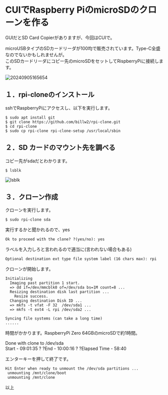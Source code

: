 # CUIでRaspberry PiのmicroSDのクローンを作る  
 
  
GUIだとSD Card Copierがありますが、今回はCUIで。  
  
microUSBタイプのSDカードリーダが100均で販売されています。Type-C全盛なのでないかもしれませんが。  
このSDカードリーダにコピー先のmicroSDをセットしてRispberryPiに接続します。  

![20240905165654](https://github.com/user-attachments/assets/b75e50f4-1c40-4242-9a4e-de71d1e86115)

## １．rpi-cloneのインストール  
  
sshでRaspberryPiにアクセスし、以下を実行します。  
```  
$ sudo apt install git  
$ git clone https://github.com/billw2/rpi-clone.git  
$ cd rpi-clone  
$ sudo cp rpi-clone rpi-clone-setup /usr/local/sbin  
```  
## ２．SD カードのマウント先を調べる  
  
コピー先がsdaだとわかります。  
```  
$ lsblk  
```  
![lsblk](https://github.com/user-attachments/assets/53b17475-9242-4766-ac8f-b76102ada264)


## ３．クローン作成  
  
クローンを実行します。  
```  
$ sudo rpi-clone sda  
```  
  
実行するかと聞かれるので、yes  
```  
Ok to proceed with the clone? ?(yes/no): yes  
```
ラベルを入力しろと言われるので適当に(言われない場合もある)  
```
Optional destination ext type file system label (16 chars max): rpi
```
クローンが開始します。  
```
Initializing
  Imaging past partition 1 start.
  => dd if=/dev/mmcblk0 of=/dev/sda bs=1M count=8 ...
  Resizing destination disk last partition ...
    Resize success.
  Changing destination Disk ID ...
  => mkfs -t vfat -F 32  /dev/sda1 ...
  => mkfs -t ext4 -L rpi /dev/sda2 ...

Syncing file systems (can take a long time)
......
```

時間がかかります。RaspberryPi Zero 64GBのmicroSDで約1時間。  
  
Done with clone to /dev/sda  
 Start - 09:01:35 ? ?End - 10:00:16 ? ?Elapsed Time - 58:40  
  
エンターキーを押して終了です。  
```  
Hit Enter when ready to unmount the /dev/sda partitions ...  
 unmounting /mnt/clone/boot  
 unmounting /mnt/clone  
```  

  
  
以上  

